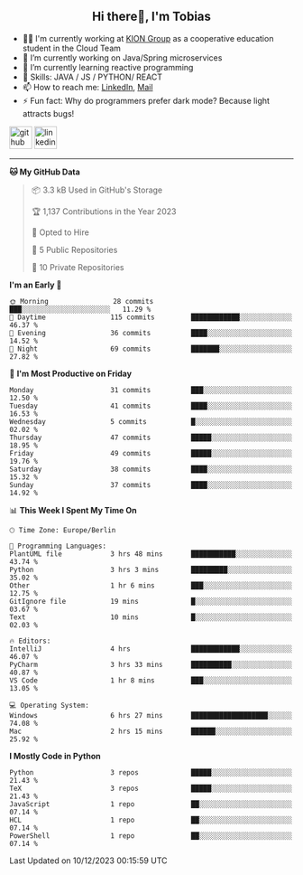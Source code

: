 <h2 align="center">Hi there👋, I'm Tobias</h2>

- 🧑‍💼 I'm currently working at [KION Group](https://www.kiongroup.com/) as a cooperative education student in the Cloud Team
- 🔭 I’m currently working on Java/Spring microservices 
- 🌱 I’m currently learning reactive programming 
- 💪 Skills: JAVA / JS / PYTHON/ REACT
- 📫 How to reach me: [LinkedIn](https://www.linkedin.com/in/tgoetz), [Mail](mailto:mail@tobiasgoetz.com) 
- ⚡ Fun fact: Why do programmers prefer dark mode? Because light attracts bugs!

[<img src='https://cdn.jsdelivr.net/npm/simple-icons@3.0.1/icons/github.svg' alt='github' height='40'>](https://github.com/TobiasGoetz)  [<img src='https://cdn.jsdelivr.net/npm/simple-icons@3.0.1/icons/linkedin.svg' alt='linkedin' height='40'>](https://www.linkedin.com/in/tgoetz/)  

---

<!--START_SECTION:waka-->
**🐱 My GitHub Data** 

> 📦 3.3 kB Used in GitHub's Storage 
 > 
> 🏆 1,137 Contributions in the Year 2023
 > 
> 💼 Opted to Hire
 > 
> 📜 5 Public Repositories 
 > 
> 🔑 10 Private Repositories 
 > 
**I'm an Early 🐤** 

```text
🌞 Morning                28 commits          ███░░░░░░░░░░░░░░░░░░░░░░   11.29 % 
🌆 Daytime                115 commits         ████████████░░░░░░░░░░░░░   46.37 % 
🌃 Evening                36 commits          ████░░░░░░░░░░░░░░░░░░░░░   14.52 % 
🌙 Night                  69 commits          ███████░░░░░░░░░░░░░░░░░░   27.82 % 
```
📅 **I'm Most Productive on Friday** 

```text
Monday                   31 commits          ███░░░░░░░░░░░░░░░░░░░░░░   12.50 % 
Tuesday                  41 commits          ████░░░░░░░░░░░░░░░░░░░░░   16.53 % 
Wednesday                5 commits           █░░░░░░░░░░░░░░░░░░░░░░░░   02.02 % 
Thursday                 47 commits          █████░░░░░░░░░░░░░░░░░░░░   18.95 % 
Friday                   49 commits          █████░░░░░░░░░░░░░░░░░░░░   19.76 % 
Saturday                 38 commits          ████░░░░░░░░░░░░░░░░░░░░░   15.32 % 
Sunday                   37 commits          ████░░░░░░░░░░░░░░░░░░░░░   14.92 % 
```


📊 **This Week I Spent My Time On** 

```text
🕑︎ Time Zone: Europe/Berlin

💬 Programming Languages: 
PlantUML file            3 hrs 48 mins       ███████████░░░░░░░░░░░░░░   43.74 % 
Python                   3 hrs 3 mins        █████████░░░░░░░░░░░░░░░░   35.02 % 
Other                    1 hr 6 mins         ███░░░░░░░░░░░░░░░░░░░░░░   12.75 % 
GitIgnore file           19 mins             █░░░░░░░░░░░░░░░░░░░░░░░░   03.67 % 
Text                     10 mins             █░░░░░░░░░░░░░░░░░░░░░░░░   02.03 % 

🔥 Editors: 
IntelliJ                 4 hrs               ████████████░░░░░░░░░░░░░   46.07 % 
PyCharm                  3 hrs 33 mins       ██████████░░░░░░░░░░░░░░░   40.87 % 
VS Code                  1 hr 8 mins         ███░░░░░░░░░░░░░░░░░░░░░░   13.05 % 

💻 Operating System: 
Windows                  6 hrs 27 mins       ███████████████████░░░░░░   74.08 % 
Mac                      2 hrs 15 mins       ██████░░░░░░░░░░░░░░░░░░░   25.92 % 
```

**I Mostly Code in Python** 

```text
Python                   3 repos             █████░░░░░░░░░░░░░░░░░░░░   21.43 % 
TeX                      3 repos             █████░░░░░░░░░░░░░░░░░░░░   21.43 % 
JavaScript               1 repo              ██░░░░░░░░░░░░░░░░░░░░░░░   07.14 % 
HCL                      1 repo              ██░░░░░░░░░░░░░░░░░░░░░░░   07.14 % 
PowerShell               1 repo              ██░░░░░░░░░░░░░░░░░░░░░░░   07.14 % 
```




 Last Updated on 10/12/2023 00:15:59 UTC
<!--END_SECTION:waka-->
